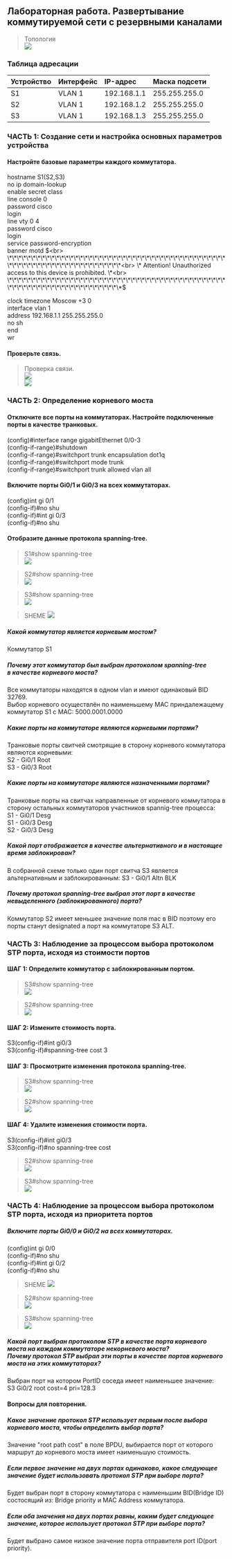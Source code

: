 ## Лабораторная работа. Развертывание коммутируемой сети с резервными каналами<br>

>Топология<br>
![](EVE-ShemeSTP.png)

### Таблица адресации<br>

|Устройство|Интерфейс|IP-адрес|Маска подсети|
|:-|:-|:-|:-|
|S1|VLAN 1|192.168.1.1|255.255.255.0|
|S2|VLAN 1|192.168.1.2|255.255.255.0|
|S3|VLAN 1|192.168.1.3|255.255.255.0|


### ЧАСТЬ 1: Создание сети и настройка основных параметров устройства<br>

#### Настройте базовые параметры каждого коммутатора.<br>

hostname S1(S2,S3)<br>
no ip domain-lookup<br>
enable secret class<br>
line console 0<br>
password cisco<br>
login<br>
line vty 0 4<br>
password cisco<br>
login<br>
service password-encryption<br>
banner motd $<br>
\*\*\*\*\*\*\*\*\*\*\*\*\*\*\*\*\*\*\*\*\*\*\*\*\*\*\*\*\*\*\*\*\*\*\*\*\*\*\*\*\*\*\*\*\*\*\*\*\*\*\*\*\*\*\*\*\*\*\*\*\*\*\*\*\*\*\*\*\*\*<br>
\*      Attention! Unauthorized access to this device is prohibited.      \*<br>
\*\*\*\*\*\*\*\*\*\*\*\*\*\*\*\*\*\*\*\*\*\*\*\*\*\*\*\*\*\*\*\*\*\*\*\*\*\*\*\*\*\*\*\*\*\*\*\*\*\*\*\*\*\*\*\*\*\*\*\*\*\*\*\*\*\*\*\*\*\*$<br>

clock timezone Moscow +3 0<br>
interface vlan 1<br>
address 192.168.1.1 255.255.255.0<br>
no sh<br>
end<br>
wr<br>

#### Проверьте связь.<br>

>Проверка связи.<br>
![](ping_S1_to_S2_S3.png)<br>
![](ping_S2_to_S3.png)<br>

### ЧАСТЬ 2: Определение корневого моста<br>

#### Отключите все порты на коммутаторах. Настройте подключенные порты в качестве транковых.<br>

(config)#interface range gigabitEthernet 0/0-3<br>
(config-if-range)#shutdown<br>
(config-if-range)#switchport trunk encapsulation dot1q<br>
(config-if-range)#switchport mode trunk<br>
(config-if-range)#switchport trunk allowed vlan all<br>

#### Включите порты Gi0/1 и Gi0/3 на всех коммутаторах.<br>

(config)int gi 0/1<br>
(config-if)#no shu<br>
(config-if)#int gi 0/3<br>
(config-if)#no shu<br>

#### Отобразите данные протокола spanning-tree.<br>

>S1#show spanning-tree<br>
![](S1_sh_spanning-tree.png)<br>

>S2#show spanning-tree<br>
![](S2_sh_spanning-tree.png)<br>

>S3#show spanning-tree<br>
![](S3_sh_spanning-tree.png)<br>

>SHEME
![](SHEME_STP_port.png)<br>

##### Какой коммутатор является корневым мостом?<br>
Коммутатор S1<br>

##### Почему этот коммутатор был выбран протоколом spanning-tree в качестве корневого моста?<br>
Все коммутаторы находятся в одном vlan и имеют одинаковый BID 32769.<br>
Выбор корневого осуществлён по наименьшему MAC приндалежащему коммутатор S1 c MAC: 5000.0001.0000<br>

##### Какие порты на коммутаторе являются корневыми портами?<br>
Транковые порты свитчей смотрящие в сторону корневого коммутатора являются корневыми: <br>
S2 - Gi0/1 Root<br>
S3 - Gi0/3 Root<br>

##### Какие порты на коммутаторе являются назначенными портами?<br>
Транковые порты на свитчах направленные от корневого коммутатора в сторону остальных коммутаторов участников spannig-tree процесса:<br>
S1 - Gi0/1 Desg<br>
S1 - Gi0/3 Desg<br>
S2 - Gi0/3 Desg<br>
 
##### Какой порт отображается в качестве альтернативного и в настоящее время заблокирован?<br>
В собранной схеме только один порт свитча S3 является альтернативным и заблокированным: S3 - Gi0/1 Altn BLK  

##### Почему протокол spanning-tree выбрал этот порт в качестве невыделенного (заблокированного) порта?<br>
Коммутатор S2 имеет меньшее значение поля mac в BID поэтому его порты станут designated а порт на коммутаторе S3 ALT.


### ЧАСТЬ 3: Наблюдение за процессом выбора протоколом STP порта, исходя из стоимости портов<br>

#### ШАГ 1: Определите коммутатор с заблокированным портом.<br>

>S3#show spanning-tree<br>
![](S3_sh_spanning-tree.png)<br>

>S2#show spanning-tree<br>
![](S2_sh_spanning-tree.png)<br>

#### ШАГ 2: Измените стоимость порта.<br>

S3(config-if)#int gi0/3<br>
S3(config-if)#spanning-tree cost 3

#### ШАГ 3: Просмотрите изменения протокола spanning-tree.<br>

>S3#show spanning-tree<br>
![](S3_sh_spanning-tree_cost.png)<br>

>S2#show spanning-tree<br>
![](S2_sh_spanning-tree_cost.png)<br>

#### ШАГ 4: Удалите изменения стоимости порта.<br>

S3(config-if)#int gi0/3<br>
S3(config-if)#no spanning-tree cost<br>

>S2#show spanning-tree<br>
![](S2_sh_spanning-tree.png)<br>

>S3#show spanning-tree<br>
![](S3_sh_spanning-tree.png)<br>

 
### ЧАСТЬ 4: Наблюдение за процессом выбора протоколом STP порта, исходя из приоритета портов<br>

##### Включите порты Gi0/0 и Gi0/2 на всех коммутаторах.<br>

(config)int gi 0/0<br>
(config-if)#no shu<br>
(config-if)#int gi 0/2<br>
(config-if)#no shu<br> 

>SHEME
![](SHEME_STP_port_all.png)<br>

>S2#show spanning-tree<br>
![](S2_sh_spanning-tree_all.png)<br>

>S3#show spanning-tree<br>
![](S3_sh_spanning-tree_all.png)<br>

##### Какой порт выбран протоколом STP в качестве порта корневого моста на каждом коммутаторе некорневого моста?<br> Почему протокол STP выбрал эти порты в качестве портов корневого моста на этих коммутаторах?<br>
Выбран порт на котором PortID соседа имеет наименьшее значение:<br> 
S3 Gi0/2 root cost=4 pri=128.3<br>

#### Вопросы для повторения.<br>

##### Какое значение протокол STP использует первым после выбора корневого моста, чтобы определить выбор порта?<br>
Значение "root path cost" в поле BPDU, выбирается порт от которого маршрут до корневого моста имеет наименьшую стоимость.<br>

##### Если первое значение на двух портах одинаково, какое следующее значение будет использовать протокол STP при выборе порта?<br>
Будет выбран порт в сторону коммутатора с наименьшим BID(Bridge ID) состосящий из: Bridge priority и MAC Address коммутатора.<br>

##### Если оба значения на двух портах равны, каким будет следующее значение, которое использует протокол STP при выборе порта?<br>
Будет выбрано самое низкое значение порта отправителя port ID(port priority).<br>

